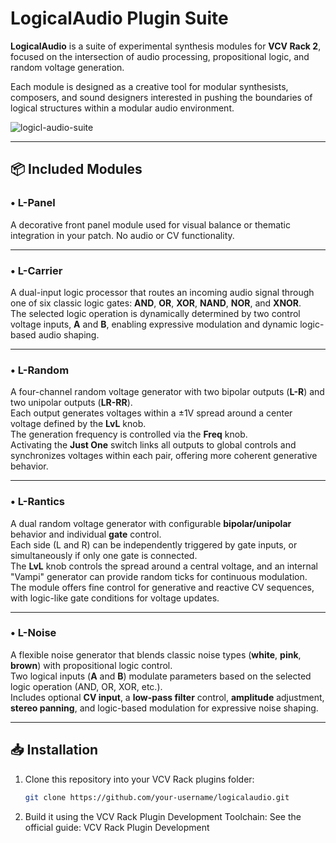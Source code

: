 # LogicalAudio Plugin Suite

**LogicalAudio** is a suite of experimental synthesis modules for **VCV Rack 2**, focused on the intersection of audio processing, propositional logic, and random voltage generation.

Each module is designed as a creative tool for modular synthesists, composers, and sound designers interested in pushing the boundaries of logical structures within a modular audio environment.

![logicl-audio-suite](https://github.com/user-attachments/assets/dc47f6f6-ea84-4129-adf3-fb9836ba96c5)


---

## 📦 Included Modules

### • L-Panel  
A decorative front panel module used for visual balance or thematic integration in your patch. No audio or CV functionality.

---

### • L-Carrier  
A dual-input logic processor that routes an incoming audio signal through one of six classic logic gates: **AND**, **OR**, **XOR**, **NAND**, **NOR**, and **XNOR**.  
The selected logic operation is dynamically determined by two control voltage inputs, **A** and **B**, enabling expressive modulation and dynamic logic-based audio shaping.

---

### • L-Random  
A four-channel random voltage generator with two bipolar outputs (**L-R**) and two unipolar outputs (**LR-RR**).  
Each output generates voltages within a ±1V spread around a center voltage defined by the **LvL** knob.  
The generation frequency is controlled via the **Freq** knob.  
Activating the **Just One** switch links all outputs to global controls and synchronizes voltages within each pair, offering more coherent generative behavior.

---

### • L-Rantics  
A dual random voltage generator with configurable **bipolar/unipolar** behavior and individual **gate** control.  
Each side (L and R) can be independently triggered by gate inputs, or simultaneously if only one gate is connected.  
The **LvL** knob controls the spread around a central voltage, and an internal "Vampi" generator can provide random ticks for continuous modulation.  
The module offers fine control for generative and reactive CV sequences, with logic-like gate conditions for voltage updates.

---

### • L-Noise  
A flexible noise generator that blends classic noise types (**white**, **pink**, **brown**) with propositional logic control.  
Two logical inputs (**A** and **B**) modulate parameters based on the selected logic operation (AND, OR, XOR, etc.).  
Includes optional **CV input**, a **low-pass filter** control, **amplitude** adjustment, **stereo panning**, and logic-based modulation for expressive noise shaping.


---

## 📥 Installation

1. Clone this repository into your VCV Rack plugins folder:
   ```bash
   git clone https://github.com/your-username/logicalaudio.git
   ```

2. Build it using the VCV Rack Plugin Development Toolchain:
   See the official guide: VCV Rack Plugin Development

